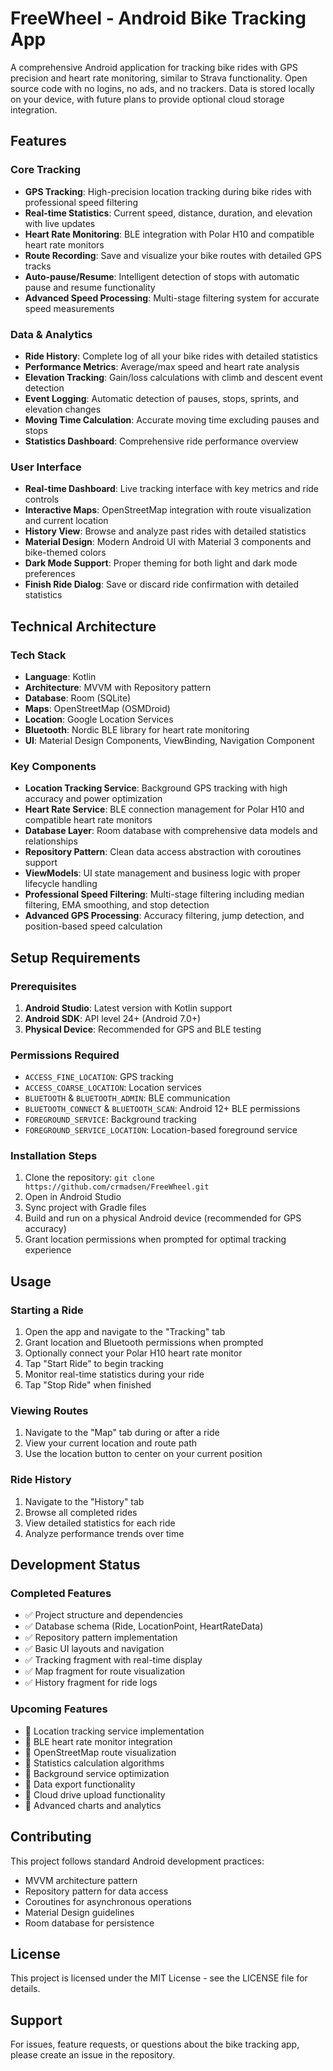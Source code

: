 # FreeWheel - Android Bike Tracking App

A comprehensive Android application for tracking bike rides with GPS precision and heart rate monitoring, similar to Strava functionality. Open source code with no logins, no ads, and no trackers. Data is stored locally on your device, with future plans to provide optional cloud storage integration. 

## Features

### Core Tracking
- **GPS Tracking**: High-precision location tracking during bike rides with professional speed filtering
- **Real-time Statistics**: Current speed, distance, duration, and elevation with live updates
- **Heart Rate Monitoring**: BLE integration with Polar H10 and compatible heart rate monitors
- **Route Recording**: Save and visualize your bike routes with detailed GPS tracks
- **Auto-pause/Resume**: Intelligent detection of stops with automatic pause and resume functionality
- **Advanced Speed Processing**: Multi-stage filtering system for accurate speed measurements

### Data & Analytics
- **Ride History**: Complete log of all your bike rides with detailed statistics
- **Performance Metrics**: Average/max speed and heart rate analysis
- **Elevation Tracking**: Gain/loss calculations with climb and descent event detection
- **Event Logging**: Automatic detection of pauses, stops, sprints, and elevation changes
- **Moving Time Calculation**: Accurate moving time excluding pauses and stops
- **Statistics Dashboard**: Comprehensive ride performance overview

### User Interface
- **Real-time Dashboard**: Live tracking interface with key metrics and ride controls
- **Interactive Maps**: OpenStreetMap integration with route visualization and current location
- **History View**: Browse and analyze past rides with detailed statistics
- **Material Design**: Modern Android UI with Material 3 components and bike-themed colors
- **Dark Mode Support**: Proper theming for both light and dark mode preferences
- **Finish Ride Dialog**: Save or discard ride confirmation with detailed statistics

## Technical Architecture

### Tech Stack
- **Language**: Kotlin
- **Architecture**: MVVM with Repository pattern
- **Database**: Room (SQLite)
- **Maps**: OpenStreetMap (OSMDroid)
- **Location**: Google Location Services
- **Bluetooth**: Nordic BLE library for heart rate monitoring
- **UI**: Material Design Components, ViewBinding, Navigation Component

### Key Components
- **Location Tracking Service**: Background GPS tracking with high accuracy and power optimization
- **Heart Rate Service**: BLE connection management for Polar H10 and compatible heart rate monitors
- **Database Layer**: Room database with comprehensive data models and relationships
- **Repository Pattern**: Clean data access abstraction with coroutines support
- **ViewModels**: UI state management and business logic with proper lifecycle handling
- **Professional Speed Filtering**: Multi-stage filtering including median filtering, EMA smoothing, and stop detection
- **Advanced GPS Processing**: Accuracy filtering, jump detection, and position-based speed calculation

## Setup Requirements

### Prerequisites
1. **Android Studio**: Latest version with Kotlin support
2. **Android SDK**: API level 24+ (Android 7.0+)
3. **Physical Device**: Recommended for GPS and BLE testing

### Permissions Required
- `ACCESS_FINE_LOCATION`: GPS tracking
- `ACCESS_COARSE_LOCATION`: Location services
- `BLUETOOTH` & `BLUETOOTH_ADMIN`: BLE communication
- `BLUETOOTH_CONNECT` & `BLUETOOTH_SCAN`: Android 12+ BLE permissions
- `FOREGROUND_SERVICE`: Background tracking
- `FOREGROUND_SERVICE_LOCATION`: Location-based foreground service

### Installation Steps
1. Clone the repository: `git clone https://github.com/crmadsen/FreeWheel.git`
2. Open in Android Studio
3. Sync project with Gradle files
4. Build and run on a physical Android device (recommended for GPS accuracy)
5. Grant location permissions when prompted for optimal tracking experience

## Usage

### Starting a Ride
1. Open the app and navigate to the "Tracking" tab
2. Grant location and Bluetooth permissions when prompted
3. Optionally connect your Polar H10 heart rate monitor
4. Tap "Start Ride" to begin tracking
5. Monitor real-time statistics during your ride
6. Tap "Stop Ride" when finished

### Viewing Routes
1. Navigate to the "Map" tab during or after a ride
2. View your current location and route path
3. Use the location button to center on your current position

### Ride History
1. Navigate to the "History" tab
2. Browse all completed rides
3. View detailed statistics for each ride
4. Analyze performance trends over time

## Development Status

### Completed Features
- ✅ Project structure and dependencies
- ✅ Database schema (Ride, LocationPoint, HeartRateData)
- ✅ Repository pattern implementation
- ✅ Basic UI layouts and navigation
- ✅ Tracking fragment with real-time display
- ✅ Map fragment for route visualization
- ✅ History fragment for ride logs

### Upcoming Features
- 🔄 Location tracking service implementation
- 🔄 BLE heart rate monitor integration
- 🔄 OpenStreetMap route visualization
- 🔄 Statistics calculation algorithms
- 🔄 Background service optimization
- 🔄 Data export functionality
- 🔄 Cloud drive upload functionality
- 🔄 Advanced charts and analytics

## Contributing

This project follows standard Android development practices:
- MVVM architecture pattern
- Repository pattern for data access
- Coroutines for asynchronous operations
- Material Design guidelines
- Room database for persistence

## License

This project is licensed under the MIT License - see the LICENSE file for details.

## Support

For issues, feature requests, or questions about the bike tracking app, please create an issue in the repository.
